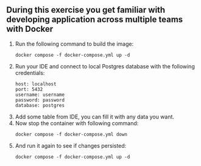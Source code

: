 ## During this exercise you get familiar with developing application across multiple teams with Docker
1. Run the following command to build the image:
    ```
    docker compose -f docker-compose.yml up -d
    ```
2. Run your IDE and connect to local Postgres database with the following credentials:
    ```
    host: localhost
    port: 5432
    username: username
    password: password
    database: postgres
    ```
3. Add some table from IDE, you can fill it with any data you want.
4. Now stop the container with following command:
    ```
    docker compose -f docker-compose.yml down
    ```
5. And run it again to see if changes persisted:
    ```
    docker compose -f docker-compose.yml up -d
    ```
